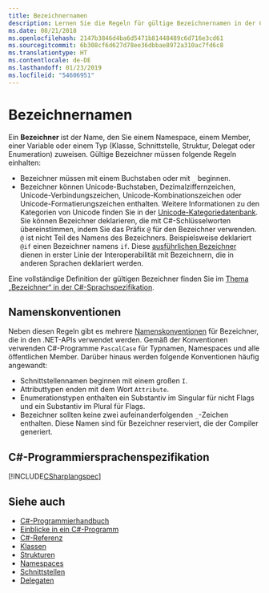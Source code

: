 ```yaml
---
title: Bezeichnernamen
description: Lernen Sie die Regeln für gültige Bezeichnernamen in der C#-Programmiersprache kennen.
ms.date: 08/21/2018
ms.openlocfilehash: 2147b3846d4ba6d5471b81448489c6d716e3cd61
ms.sourcegitcommit: 6b308cf6d627d78ee36dbbae8972a310ac7fd6c8
ms.translationtype: HT
ms.contentlocale: de-DE
ms.lasthandoff: 01/23/2019
ms.locfileid: "54606951"
---
```

# <a name="identifier-names"></a>Bezeichnernamen

Ein **Bezeichner** ist der Name, den Sie einem Namespace, einem Member, einer Variable oder einem Typ (Klasse, Schnittstelle, Struktur, Delegat oder Enumeration) zuweisen. Gültige Bezeichner müssen folgende Regeln einhalten:

- Bezeichner müssen mit einem Buchstaben oder mit `_` beginnen.
- Bezeichner können Unicode-Buchstaben, Dezimalziffernzeichen, Unicode-Verbindungszeichen, Unicode-Kombinationszeichen oder Unicode-Formatierungszeichen enthalten. Weitere Informationen zu den Kategorien von Unicode finden Sie in der [Unicode-Kategoriedatenbank](https://www.unicode.org/reports/tr44/).
Sie können Bezeichner deklarieren, die mit C#-Schlüsselworten übereinstimmen, indem Sie das Präfix `@` für den Bezeichner verwenden. `@` ist nicht Teil des Namens des Bezeichners. Beispielsweise deklariert `@if` einen Bezeichner namens `if`. Diese [ausführlichen Bezeichner](../../language-reference/tokens/verbatim.md) dienen in erster Linie der Interoperabilität mit Bezeichnern, die in anderen Sprachen deklariert werden.

Eine vollständige Definition der gültigen Bezeichner finden Sie im [Thema „Bezeichner“ in der C#-Sprachspezifikation](../../../../_csharplang/spec/lexical-structure.md#identifiers).

## <a name="naming-conventions"></a>Namenskonventionen 

Neben diesen Regeln gibt es mehrere [Namenskonventionen](../../../standard/design-guidelines/naming-guidelines.md) für Bezeichner, die in den .NET-APIs verwendet werden. Gemäß der Konventionen verwenden C#-Programme `PascalCase` für Typnamen, Namespaces und alle öffentlichen Member. Darüber hinaus werden folgende Konventionen häufig angewandt:

- Schnittstellennamen beginnen mit einem großen `I`.
- Attributtypen enden mit dem Wort `Attribute`.
- Enumerationstypen enthalten ein Substantiv im Singular für nicht Flags und ein Substantiv im Plural für Flags.
- Bezeichner sollten keine zwei aufeinanderfolgenden `_`-Zeichen enthalten. Diese Namen sind für Bezeichner reserviert, die der Compiler generiert.

## <a name="c-language-specification"></a>C#-Programmiersprachenspezifikation

[!INCLUDE[CSharplangspec](~/includes/csharplangspec-md.md)]  
  
## <a name="see-also"></a>Siehe auch

- [C#-Programmierhandbuch](../index.md)
- [Einblicke in ein C#-Programm](../inside-a-program/index.md)
- [C#-Referenz](../../language-reference/index.md)
- [Klassen](../classes-and-structs/classes.md)
- [Strukturen](../classes-and-structs/structs.md)
- [Namespaces](../namespaces/index.md)
- [Schnittstellen](../interfaces/index.md)
- [Delegaten](../delegates/index.md)
